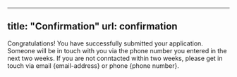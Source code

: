 ---
title: "Confirmation"
url: confirmation
------

Congratulations! You have successfully submitted your application. Someone will be in touch with you via the phone number you entered in the next two weeks. If you are not conntacted within two weeks, please get in touch via email {email-address} or phone {phone number}. 


